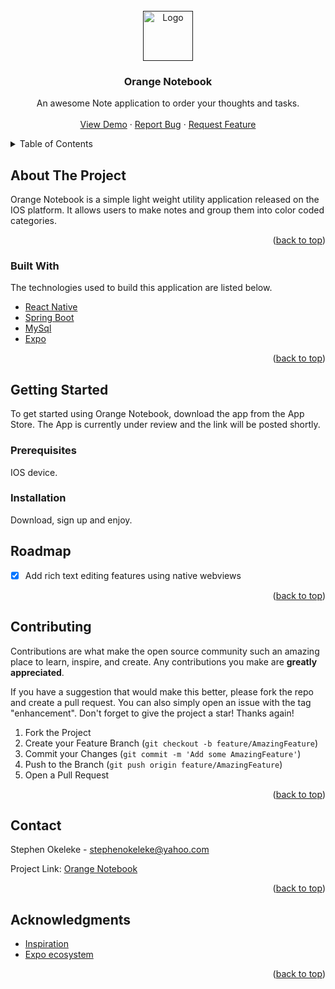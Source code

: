 <div id="top"></div>
<!-- PROJECT LOGO -->
<br />
<div align="center">
  <a href="">
    <img src="https://user-images.githubusercontent.com/98627291/163096349-5941d1e1-6d92-4afe-8f66-a15e2e0e86f3.png" alt="Logo" width="80" height="80">
  </a>

  <h3 align="center">Orange Notebook</h3>

  <p align="center">
    An awesome Note application to order your thoughts and tasks.
    <br />
    <br />
    <a href="https://vimeo.com/698764763">View Demo</a>
    ·
    <a href="https://stephenokeleke97.github.io/orangenotebook/contact">Report Bug</a>
    ·
    <a href="https://stephenokeleke97.github.io/orangenotebook/contact">Request Feature</a>
  </p>
</div>



<!-- TABLE OF CONTENTS -->
<details>
  <summary>Table of Contents</summary>
  <ol>
    <li>
      <a href="#about-the-project">About The Project</a>
      <ul>
        <li><a href="#built-with">Built With</a></li>
      </ul>
    </li>
    <li>
      <a href="#getting-started">Getting Started</a>
      <ul>
        <li><a href="#prerequisites">Prerequisites</a></li>
        <li><a href="#installation">Installation</a></li>
      </ul>
    </li>
    <li><a href="#usage">Usage</a></li>
    <li><a href="#roadmap">Roadmap</a></li>
    <li><a href="#contributing">Contributing</a></li>
    <li><a href="#license">License</a></li>
    <li><a href="#contact">Contact</a></li>
    <li><a href="#acknowledgments">Acknowledgments</a></li>
  </ol>
</details>



<!-- ABOUT THE PROJECT -->
## About The Project

Orange Notebook is a simple light weight utility application released on the IOS platform. It allows users to make notes and group them into color coded categories.

<p align="right">(<a href="#top">back to top</a>)</p>



### Built With

The technologies used to build this application are listed below.

* [React Native](https://reactnative.dev/)
* [Spring Boot](https://spring.io/projects/spring-boot)
* [MySql](https://www.mysql.com/)
* [Expo](https://expo.dev/)

<p align="right">(<a href="#top">back to top</a>)</p>



<!-- GETTING STARTED -->
## Getting Started

To get started using Orange Notebook, download the app from the App Store. 
The App is currently under review and the link will be posted shortly.

### Prerequisites

IOS device.

### Installation

Download, sign up and enjoy.

<!-- ROADMAP -->
## Roadmap

- [x] Add rich text editing features using native webviews 

<p align="right">(<a href="#top">back to top</a>)</p>



<!-- CONTRIBUTING -->
## Contributing

Contributions are what make the open source community such an amazing place to learn, inspire, and create. Any contributions you make are **greatly appreciated**.

If you have a suggestion that would make this better, please fork the repo and create a pull request. You can also simply open an issue with the tag "enhancement".
Don't forget to give the project a star! Thanks again!

1. Fork the Project
2. Create your Feature Branch (`git checkout -b feature/AmazingFeature`)
3. Commit your Changes (`git commit -m 'Add some AmazingFeature'`)
4. Push to the Branch (`git push origin feature/AmazingFeature`)
5. Open a Pull Request

<p align="right">(<a href="#top">back to top</a>)</p>


<!-- CONTACT -->
## Contact

Stephen Okeleke - stephenokeleke@yahoo.com

Project Link: [Orange Notebook](https://github.com/StephenOkeleke97/Notes)

<p align="right">(<a href="#top">back to top</a>)</p>



<!-- ACKNOWLEDGMENTS -->
## Acknowledgments

* [Inspiration](https://dribbble.com/shots/16811788-Notes-app)
* [Expo ecosystem](https://expo.dev/)

<p align="right">(<a href="#top">back to top</a>)</p>

